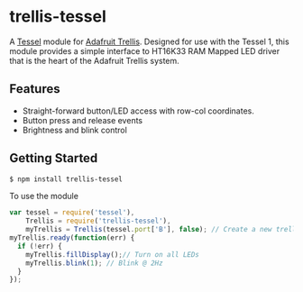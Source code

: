 # trellis-tessel
A [Tessel](https://tessel.io/) module for [Adafruit Trellis](http://www.adafruit.com/product/1616).
Designed for use with the Tessel 1, this module provides a simple interface to HT16K33 RAM Mapped LED driver that is the heart of the Adafruit Trellis system.

## Features
* Straight-forward button/LED access with row-col coordinates.
* Button press and release events
* Brightness and blink control

## Getting Started
```sh
$ npm install trellis-tessel
```

To use the module
```javascript
var tessel = require('tessel'),
    Trellis = require('trellis-tessel'),
    myTrellis = Trellis(tessel.port['B'], false); // Create a new trellis object connected to portB with interrupts off
myTrellis.ready(function(err) {
  if (!err) {
    myTrellis.fillDisplay();// Turn on all LEDs
    myTrellis.blink(1); // Blink @ 2Hz
  }
});
```

